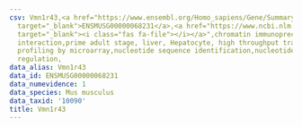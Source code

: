 ```yaml
---
csv: Vmn1r43,<a href="https://www.ensembl.org/Homo_sapiens/Gene/Summary?db=core;g=ENSMUSG00000068231"
  target="_blank">ENSMUSG00000068231</a>,<a href="https://www.ncbi.nlm.nih.gov/pubmed/23834426"
  target="_blank"><i class="fas fa-file"></i></a>",chromatin immunoprecipitation assay,direct
  interaction,prime adult stage, liver, Hepatocyte, high throughput transcription
  profiling by microarray,nucleotide sequence identification,nucleotide sequence identification,transcriptional
  regulation,
data_alias: Vmn1r43
data_id: ENSMUSG00000068231
data_numevidence: 1
data_species: Mus musculus
data_taxid: '10090'
title: Vmn1r43
---
```

